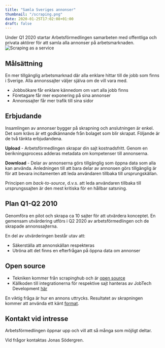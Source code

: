```yaml
---
title: "Samla Sveriges annonser"
thumbnail: "/scraping.png"
date: 2020-01-25T17:02:08+01:00
draft: false
---
```


Under Q1 2020 startar Arbetsförmedlingen samarbeten med offentliga och privata aktörer för att samla alla annonser på arbetsmarknaden.
![Scraping as a service](../../scraping.png)

## Målsättning
En mer tillgänglig arbetsmarknad där alla enklare hittar till de jobb som finns i Sverige. Alla annonssajter väljer själva om de vill vara med.

* Jobbsökare får enklare kännedom om vart alla jobb finns
* Företagare får mer exponering på sina annonser
* Annonssajter får mer trafik till sina sidor

## Erbjudande
Insamlingen av annonser bygger på skrapning och anslutningen är enkel. Det som krävs är ett godkännande från bolaget som blir skrapat. Följande är de två tänkta erbjudandena.

__Upload__ - Arbetsförmedlingen skrapar din sajt kostnadsfritt. Genom en berikningsprocess adderas metadata om kompetenser till annonserna.

__Download__ - Delar av annonserna görs tillgänglig som öppna data som alla kan använda. Anledningen till att bara delar av annonsen görs tillgänglig är för att bevara incitamenten att leda användaren tillbaka till ursprungskällan.

Principen om _back-to-source_, d.v.s. att leda användaren tillbaka till ursprungssajten är den mest kritiska för en hållbar satsning.

## Plan Q1-Q2 2010
Genomföra en pilot och skrapa ca 10 sajter för att utvärdera konceptet. En gemensam utvärdering utförs i Q2 2020 av arbetsförmedlingen och de skrapade annonssajterna.

En del av utvärderingen består utav att:

* Säkerställa att annonskällan respekteras
* Utröna att det finns en efterfrågan på öppna data om annonser

## Open source
* Tekniken kommer från scrapinghub och är [open source](https://github.com/scrapinghub)
* Källkoden till integrationerna för respektive sajt hanteras av JobTech Development [här](https://github.com/JobTechSwe)  

En viktig fråga är hur en annons uttrycks. Resultatet av skrapningen kommer att använda ett känt [format](https://schema.org/JobPosting).

## Kontakt vid intresse
Arbetsförmedlingen öppnar upp och vill att så många som möjligt deltar.

Vid frågor kontaktas Jonas Södergren.
